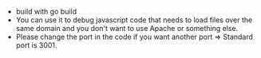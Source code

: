 - build with go build
- You can use it to debug javascript code that needs to load files over the same domain and you don't want to use Apache or something else.
- Please change the port in the code if you want another port => Standard port is 3001.
 
